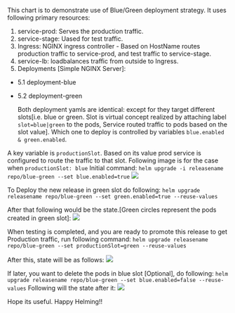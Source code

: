 This chart is to demonstrate use of Blue/Green deployment strategy.
It uses following primary resources:
1. service-prod: Serves the production traffic.
2. service-stage: Uased for test traffic.
3. Ingress: NGINX ingress controller - Based on HostName routes production traffic to service-prod, and test traffic to service-stage.
4. service-lb: loadbalances traffic from outside to Ingress.
5. Deployments [Simple NGINX Server]:
  * 5.1 deployment-blue
  * 5.2 deployment-green

    Both deployment yamls are identical: except for they target different slots[i.e. blue or green. Slot is virtual concept realized by attaching label `slot=blue|green` to the pods, Service routed traffic to pods based on the slot value]. Which one to deploy is controlled by variables `blue.enabled & green.enabled`.

A key variable is `productionSlot`. Based on its value prod service is configured to route the traffic to that slot.
Following image is for the case when `productionSlot: blue`
Initial command: `helm upgrade -i releasename repo/blue-green --set blue.enabled=true`
![](initialstate.png)

To Deploy the new release in green slot do following:
`helm upgrade releasename repo/blue-green --set green.enabled=true --reuse-values`

After that following would be the state.[Green circles represent the pods created in green slot]:
![](stage-green.png)

When testing is completed, and you are ready to promote this release to get Production traffic, run following command:
`helm upgrade releasename repo/blue-green --set productionSlot=green --reuse-values`

After this, state will be as follows:
![](prod-green.png)

If later, you want to delete the pods in blue slot [Optional], do following:
`helm upgrade releasename repo/blue-green --set blue.enabled=false --reuse-values`
Following will the state after it:
![](prod-green-no-blue.png)

Hope its useful. Happy Helming!!
